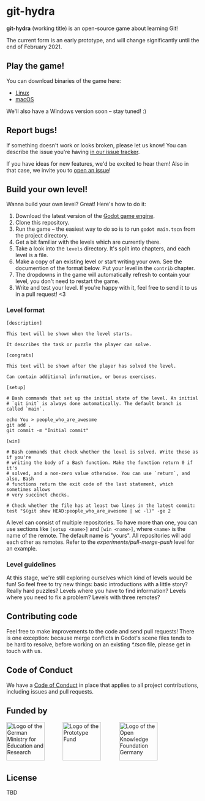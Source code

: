 # git-hydra

**git-hydra** (working title) is an open-source game about learning Git!

The current form is an early prototype, and will change significantly until the end of February 2021.

## Play the game!

You can download binaries of the game here:

- [Linux](https://git-learning-game.github.io/git-hydra/linux/git-hydra.zip)
- [macOS](https://git-learning-game.github.io/git-hydra/mac/git-hydra.zip)

We'll also have a Windows version soon – stay tuned! :)

## Report bugs!

If something doesn't work or looks broken, please let us know! You can describe the issue you're having [in our issue tracker](https://github.com/git-learning-game/git-hydra/issues).

If you have ideas for new features, we'd be excited to hear them! Also in that case, we invite you to [open an issue](https://github.com/git-learning-game/git-hydra/issues)!

## Build your own level!

Wanna build your own level? Great! Here's how to do it:

1. Download the latest version of the [Godot game engine](https://godotengine.org).
1. Clone this repository.
1. Run the game – the easiest way to do so is to run `godot main.tscn` from the project directory.
1. Get a bit familiar with the levels which are currently there.
1. Take a look into the `levels` directory. It's split into chapters, and each level is a file.
1. Make a copy of an existing level or start writing your own. See the documention of the format below. Put your level in the `contrib` chapter.
1. The dropdowns in the game will automatically refresh to contain your level, you don't need to restart the game.
1. Write and test your level. If you're happy with it, feel free to send it to us in a pull request! <3

### Level format

```
[description]

This text will be shown when the level starts.

It describes the task or puzzle the player can solve.

[congrats]

This text will be shown after the player has solved the level.

Can contain additional information, or bonus exercises.

[setup]

# Bash commands that set up the initial state of the level. An initial
# `git init` is always done automatically. The default branch is called `main`.

echo You > people_who_are_awesome
git add .
git commit -m "Initial commit"

[win]

# Bash commands that check whether the level is solved. Write these as if you're
# writing the body of a Bash function. Make the function return 0 if it's
# solved, and a non-zero value otherwise. You can use `return`, and also, Bash
# functions return the exit code of the last statement, which sometimes allows
# very succinct checks.

# Check whether the file has at least two lines in the latest commit:
test "$(git show HEAD:people_who_are_awesome | wc -l)" -ge 2
```

A level can consist of multiple repositories. To have more than one, you can use sections like `[setup <name>]` and `[win <name>]`, where `<name>` is the name of the remote. The default name is "yours". All repositories will add each other as remotes. Refer to the *experiments/pull-merge-push* level for an example.

### Level guidelines

At this stage, we're still exploring ourselves which kind of levels would be fun! So feel free to try new things: basic introductions with a little story? Really hard puzzles? Levels where you have to find information? Levels where you need to fix a problem? Levels with three remotes?

## Contributing code

Feel free to make improvements to the code and send pull requests! There is one exception: because merge conflicts in Godot's scene files tends to be hard to resolve, before working on an existing *\*.tscn* file, please get in touch with us.

## Code of Conduct

We have a [Code of Conduct](CODE_OF_CONDUCT.md) in place that applies to all project contributions, including issues and pull requests.

## Funded by

<a href="https://www.bmbf.de/en/"><img src="https://timelens.io/assets/images/bmbf.svg" alt="Logo of the German Ministry for Education and Research" height="100px"></a>&nbsp; &nbsp; &nbsp; &nbsp; &nbsp; &nbsp; <a href="https://prototypefund.de/en/"><img src="https://timelens.io/assets/images/prototypefund.svg" alt="Logo of the Prototype Fund" height="100px"></a>&nbsp; &nbsp; &nbsp; &nbsp; &nbsp; &nbsp; <a href="https://okfn.de/en/"><img src="https://timelens.io/assets/images/okfde.svg" alt="Logo of the Open Knowledge Foundation Germany" height="100px"></a>

## License

TBD
